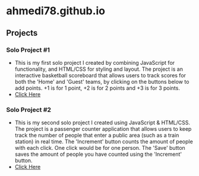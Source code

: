 # ahmedi78.github.io

## Projects


### Solo Project #1
- This is my first solo project I created by combining JavaScript for functionality, and HTML/CSS for styling and layout. The project is an interactive basketball scoreboard that allows users to track scores for both the 'Home' and 'Guest' teams, by clicking on the buttons below to add points. +1 is for 1 point, +2 is for 2 points and +3 is for 3 points. 
- [Click Here](https://sprightly-monstera-ddb031.netlify.app)

### Solo Project #2
- This is my second solo project I created using JavaScript & HTML/CSS. The project is a passenger counter application that allows users to keep track the number of people that enter a public area (such as a train station) in real time. The 'Increment' button counts the amount of people with each click. One click would be for one person. The 'Save' button saves the amount of people you have counted using the 'Increment' button. 
- [Click Here](https://benevolent-arithmetic-02ecbb.netlify.app)

